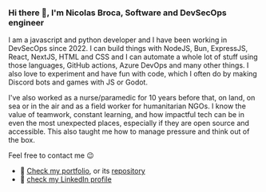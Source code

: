 ### Hi there 👋, I'm Nicolas Broca, Software and DevSecOps engineer
I am a javascript and python developer and I have been working in DevSecOps since 2022. I can build things with NodeJS, Bun, ExpressJS, React, NextJS, HTML and CSS and I can automate a whole lot of stuff using those languages, GitHub actions, Azure DevOps and many other things. I also love to experiment and have fun with code, which I often do by making Discord bots and games with JS or Godot.

I've also worked as a nurse/paramedic for 10 years before that, on land, on sea or in the air and as a field worker for humanitarian NGOs. I know the value of teamwork, constant learning, and how impactful tech can be in even the most unexpected places, especially if they are open source and accessible. This also taught me how to manage pressure and think out of the box.

Feel free to contact me 😉

* 📰 [Check my portfolio](https://www.nicolas-broca.com), or its [repository](https://github.com/DrKabum/Portfolio)
* 🧔 [check my LinkedIn profile](https://www.linkedin.com/in/nicolas-broca/)

